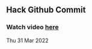 
 ## Hack Github Commit 
 ### Watch video <a href="https://www.youtube.com">here</a> 
 Thu 31 Mar 2022 
